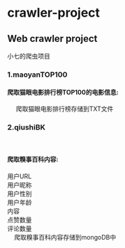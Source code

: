 # crawler-project

<h2>Web crawler project</h2>

小七的爬虫项目</br>
  <h3>1.maoyanTOP100</h3>
   <h4> 爬取猫眼电影排行榜TOP100的电影信息:</h4>
      爬取猫眼电影排行榜存储到TXT文件</br>
      
  <h3>2.qiushiBK</h3>
    <h4>爬取糗事百科内容:</h4>
      用户URL</br>
      用户昵称</br>
      用户性别</br>
      用户年龄</br>
      内容</br>
      点赞数量</br>
      评论数量</br>
      爬取糗事百科内容存储到mongoDB中</br>


